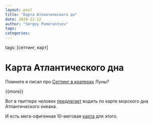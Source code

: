```yaml
---
layout: post
title: "Карта Атлантического дн"
date: 2020-12-12
author: "Sergey Pomerantsev"
tags:
categories:
---
```

tags: [сеттинг, карт]

# Карта Атлантического дна

Помните я писал про [Сеттинг в кратерах](https://stuartzaq.blot.im/%D1%81%D0%B5%D1%82%D1%82%D0%B8%D0%BD%D0%B3-%D0%B2-%D0%BA%D1%80%D0%B0%D1%82%D0%B5%D1%80%D0%B0%D1%85) Луны?

{{more}}

Вот в твиттере человек [предлагает](https://twitter.com/fersalvaterra/status/1337417733315715072) водить по карте морского дна Атлантического океана.

И есть мега-офигенная 10-меговая [карта](https://www.reddit.com/r/MapPorn/comments/b7d42j/diagram_of_the_floor_of_the_atlantic_ocean/) для этого.
